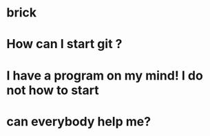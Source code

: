 # brick


# How can I start git ?
# I have a program on my mind!  I do not how to start
# can everybody help me?
